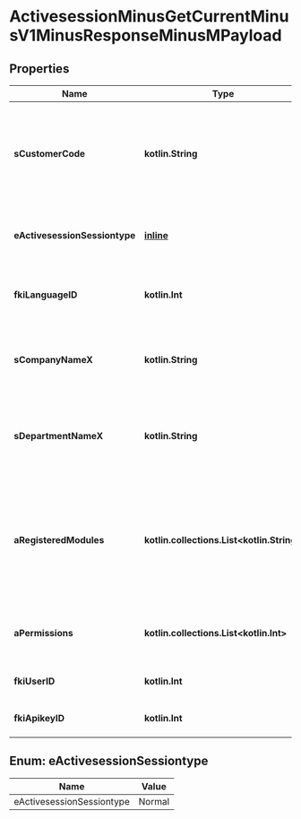 
# ActivesessionMinusGetCurrentMinusV1MinusResponseMinusMPayload

## Properties
Name | Type | Description | Notes
------------ | ------------- | ------------- | -------------
**sCustomerCode** | **kotlin.String** | The customer code specific to the client in which the API request is being made | 
**eActivesessionSessiontype** | [**inline**](#EActivesessionSessiontypeEnum) | The type of session used for the API request call | 
**fkiLanguageID** | **kotlin.Int** | The unique ID of the Language.  Valid values:  |Value|Description| |-|-| |1|French| |2|English| | 
**sCompanyNameX** | **kotlin.String** | The name of the active Company in the current language | 
**sDepartmentNameX** | **kotlin.String** | The name of the active Department in the current language | 
**aRegisteredModules** | **kotlin.collections.List&lt;kotlin.String&gt;** | An Array of Registered modules.  These are the modules that are Licensed to be used by the User or the API Key. | 
**aPermissions** | **kotlin.collections.List&lt;kotlin.Int&gt;** | An array of permissions granted to the user or api key | 
**fkiUserID** | **kotlin.Int** | The unique ID of the User | 
**fkiApikeyID** | **kotlin.Int** | The unique ID of the Apikey | 


<a name="EActivesessionSessiontypeEnum"></a>
## Enum: eActivesessionSessiontype
Name | Value
---- | -----
eActivesessionSessiontype | Normal




